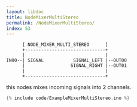 ```yaml
---
layout: libdoc
title: NodeMixerMultiStereo
permalink: /NodeMixerMultiStereo/
index: 53
---
```


          [ NODE_MIXER_MULTI_STEREO      ]       
          +------------------------------+       
          |                              |       
    IN00--| SIGNAL           SIGNAL_LEFT |--OUT00
          |                 SIGNAL_RIGHT |--OUT01
          |                              |       
          +------------------------------+       

this nodes mixes incoming signals into 2 channels.


```c
{% include code/ExampleMixerMultiStereo.ino %}
```

